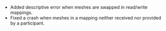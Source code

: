 - Added descriptive error when meshes are swapped in read/write mappings.
- Fixed a crash when meshes in a mapping neither received nor provided by a participant.
